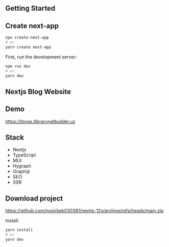 ## Getting Started

## Create next-app

```bash
npx create-next-app
# or
yarn create next-app
```

First, run the development server:

```bash
npm run dev
# or
yarn dev
```

## Nextjs Blog Website

## Demo

https://blogs.llibrarynetbuilder.uz

## Stack

- Nextjs
- TypeScript
- MUI
- Hygraph
- Graphql
- SEO
- SSR


## Download project

https://github.com/nosirbek030381/nextjs-12v/archive/refs/heads/main.zip

Install:
```bash
yarn install
# or 
yarn dev
```
